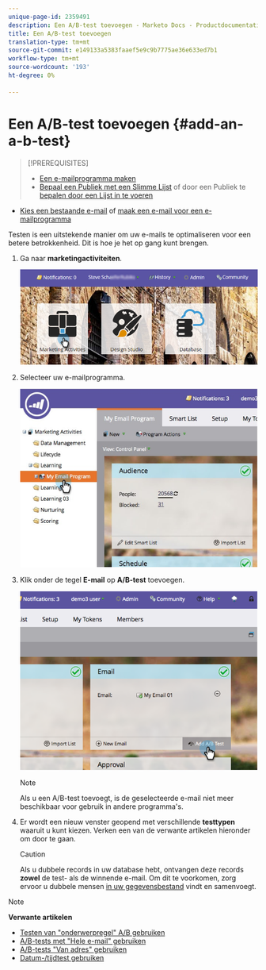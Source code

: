 ```yaml
---
unique-page-id: 2359491
description: Een A/B-test toevoegen - Marketo Docs - Productdocumentatie
title: Een A/B-test toevoegen
translation-type: tm+mt
source-git-commit: e149133a5383faaef5e9c9b7775ae36e633ed7b1
workflow-type: tm+mt
source-wordcount: '193'
ht-degree: 0%

---
```



# Een A/B-test toevoegen {#add-an-a-b-test}

>[!PREREQUISITES]
>
>* [Een e-mailprogramma maken](../../../../../product-docs/email-marketing/email-programs/creating-an-email-program/create-an-email-program.md)
>* [Bepaal een Publiek met een Slimme Lijst](../../../../../product-docs/email-marketing/email-programs/managing-people-in-email-programs/define-an-audience-with-a-smart-list.md) of door een Publiek te [bepalen door een Lijst in te voeren](../../../../../product-docs/email-marketing/email-programs/managing-people-in-email-programs/define-an-audience-by-importing-a-list.md)

   >
   >
* [Kies een bestaande e-mail](../../../../../product-docs/email-marketing/email-programs/email-program-actions/choose-an-existing-email.md) of [maak een e-mail voor een e-mailprogramma](../../../../../product-docs/email-marketing/email-programs/email-program-actions/create-an-email-for-an-email-program.md)

>



Testen is een uitstekende manier om uw e-mails te optimaliseren voor een betere betrokkenheid. Dit is hoe je het op gang kunt brengen.

1. Ga naar **marketingactiviteiten**.

   ![](assets/login-marketing-activities.png)

1. Selecteer uw e-mailprogramma.

   ![](assets/selectemailprogram.jpg)

1. Klik onder de tegel **E-mail** op **A/B-test** toevoegen.

   ![](assets/image2014-9-12-14-3a39-3a29.png)

   >[!NOTE]
   >
   >Als u een A/B-test toevoegt, is de geselecteerde e-mail niet meer beschikbaar voor gebruik in andere programma&#39;s.

1. Er wordt een nieuw venster geopend met verschillende **testtypen** waaruit u kunt kiezen. Verken een van de verwante artikelen hieronder om door te gaan.

   >[!CAUTION]
   >
   >Als u dubbele records in uw database hebt, ontvangen deze records **zowel** de test- als de winnende e-mail. Om dit te voorkomen, zorg ervoor u dubbele mensen [in uw gegevensbestand](http://docs.marketo.com/x/G4EI) vindt en samenvoegt.

>[!NOTE]
>
>**Verwante artikelen**
>
>* [Testen van &quot;onderwerpregel&quot; A/B gebruiken](use-subject-line-a-b-testing.md)
>* [A/B-tests met &quot;Hele e-mail&quot; gebruiken](use-whole-email-a-b-testing.md)
>* [A/B-tests &quot;Van adres&quot; gebruiken](use-from-address-a-b-testing.md)
>* [Datum-/tijdtest gebruiken](use-date-time-a-b-testing.md)

>



